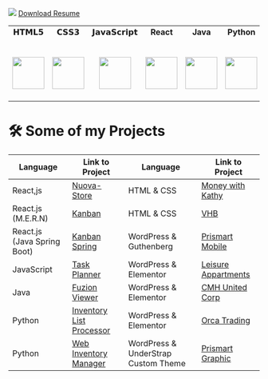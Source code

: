 
<a href="https://www.linkedin.com/in/francisco-scovino/"><img src="https://img.shields.io/badge/LinkedIn-%230077B5.svg?&style=flat-square&logo=linkedin&logoColor=white"></a>
<a href="https://github.com/fscovino/Home/blob/master/Francisco%20Scovino_%40.pdf"> Download Resume</a>
<table>
  <tbody>
    <tr valign="top">
      <td width="12.5%" align="center">
        <span>𝗛𝗧𝗠𝗟𝟱</span><br><br><br>
        <img height="64px" src="https://cdn.svgporn.com/logos/html-5.svg">
      </td>
      <td width="12.5%" align="center">
        <span>𝗖𝗦𝗦𝟯</span><br><br><br>
        <img height="64px" src="https://cdn.svgporn.com/logos/css-3.svg">
      </td>
      <td width="12.5%" align="center">
        <span>𝗝𝗮𝘃𝗮𝗦𝗰𝗿𝗶𝗽𝘁</span><br><br><br>
        <img height="64px" src="https://cdn.svgporn.com/logos/javascript.svg">
      </td>
      <td width="12.5%" align="center">
        <span><strong>React</strong>
        </span><br><br><br>
        <img height="64px" src="https://cdn4.iconfinder.com/data/icons/logos-3/600/React.js_logo-512.png">
      </td>
      <td width="12.5%" align="center">
        <span><strong>Java</strong></span><br><br><br>
        <img height="64px" src="https://www.vectorlogo.zone/logos/java/java-ar21.svg">
      </td>
      <td width="12.5%" align="center">
        <span><strong>Python</strong>
        </span><br><br><br>
        <img height="64px" src="https://cdn4.iconfinder.com/data/icons/logos-and-brands/512/267_Python_logo-128.png">
      </td>
      <td width="12.5%" align="center">
        <span>𝗚𝗶𝘁</span><br><br><br>
        <img height="64px" src="https://cdn.svgporn.com/logos/git-icon.svg">
      </td>
      <td width="20%" align="center">
        <span>𝗩𝗦 𝗖𝗼𝗱𝗲</span><br><br><br>
        <img height="64px" src="https://cdn.svgporn.com/logos/visual-studio-code.svg">
      </td>
    </tr>
  </tbody>
</table>

# 🛠 Some of my Projects

| Language | Link to Project | Language | Link to Project |
| ----------- | ----------- | ----------- | ----------- |
| React,js | [Nuova-Store](https://github.com/fscovino/nuova-store) | HTML & CSS | [Money with Kathy](https://zz880.csb.app/) |
| React.js (M.E.R.N) | [Kanban](https://github.com/fscovino/kanban) | HTML & CSS | [VHB](https://fscovino.github.io/vhb/) |
| React.js (Java Spring Boot) | [Kanban Spring](https://github.com/fscovino/kanban-spring) | WordPress & Guthenberg | [Prismart Mobile](http://prismart.net/) |
| JavaScript | [Task Planner](https://github.com/fscovino/Task-Planner) | WordPress & Elementor | [Leisure Appartments](https://leisure.apartments/) |
| Java | [Fuzion Viewer](https://github.com/fscovino/Fuzion-Viewer) | WordPress & Elementor | [CMH United Corp](https://cmhunited.com/) |
| Python | [Inventory List Processor](https://github.com/fscovino/Inventory-List-Processor) | WordPress & Elementor | [Orca Trading](http://www.orcacorp.com/) |
| Python | [Web Inventory Manager](https://github.com/fscovino/Web-Inventory-Manager) | WordPress & UnderStrap Custom Theme | [Prismart Graphic](https://prismartgraphic.com/) |

